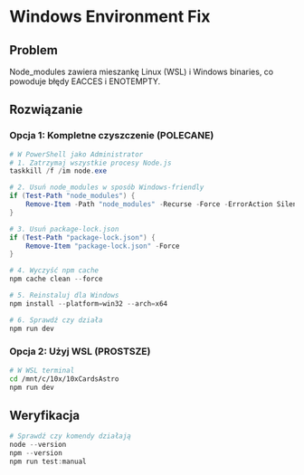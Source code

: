 # Windows Environment Fix

## Problem

Node_modules zawiera mieszankę Linux (WSL) i Windows binaries, co powoduje błędy EACCES i ENOTEMPTY.

## Rozwiązanie

### Opcja 1: Kompletne czyszczenie (POLECANE)

```powershell
# W PowerShell jako Administrator
# 1. Zatrzymaj wszystkie procesy Node.js
taskkill /f /im node.exe

# 2. Usuń node_modules w sposób Windows-friendly
if (Test-Path "node_modules") {
    Remove-Item -Path "node_modules" -Recurse -Force -ErrorAction SilentlyContinue
}

# 3. Usuń package-lock.json
if (Test-Path "package-lock.json") {
    Remove-Item "package-lock.json" -Force
}

# 4. Wyczyść npm cache
npm cache clean --force

# 5. Reinstaluj dla Windows
npm install --platform=win32 --arch=x64

# 6. Sprawdź czy działa
npm run dev
```

### Opcja 2: Użyj WSL (PROSTSZE)

```bash
# W WSL terminal
cd /mnt/c/10x/10xCardsAstro
npm run dev
```

## Weryfikacja

```powershell
# Sprawdź czy komendy działają
node --version
npm --version
npm run test:manual
```
